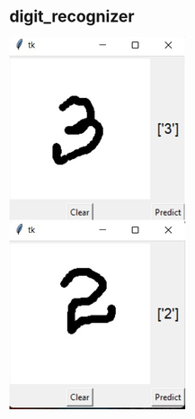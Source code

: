 # digit_recognizer

![alt text](https://github.com/sunilsks1412/digit_recognizer/blob/main/IMG-20220616-WA0006.jpg)
![alt text](https://github.com/sunilsks1412/digit_recognizer/blob/main/IMG-20220616-WA0007.jpg)
